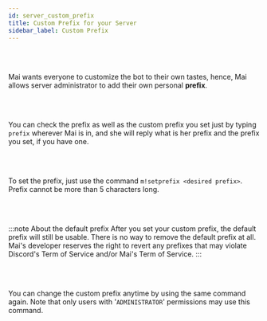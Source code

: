 ```yaml
---
id: server_custom_prefix
title: Custom Prefix for your Server
sidebar_label: Custom Prefix
---
```


<br /><br />

Mai wants everyone to customize the bot to their own tastes, hence, Mai allows server administrator to add their own personal **prefix**.

<br /><br />

You can check the prefix as well as the custom prefix you set just by typing `prefix` wherever Mai is in, and she will reply what is her prefix and the prefix you set, if you have one.

<br /><br />

To set the prefix, just use the command `m!setprefix <desired prefix>`. Prefix cannot be more than 5 characters long.

<br /><br />

:::note About the default prefix
After you set your custom prefix, the default prefix will still be usable. There is no way to remove the default prefix at all. Mai's developer reserves the right to revert any prefixes that may violate Discord's Term of Service and/or Mai's Term of Service.
:::

<br /><br />

You can change the custom prefix anytime by using the same command again. Note that only users with '`ADMINISTRATOR`' permissions may use this command.

<br /><br />
